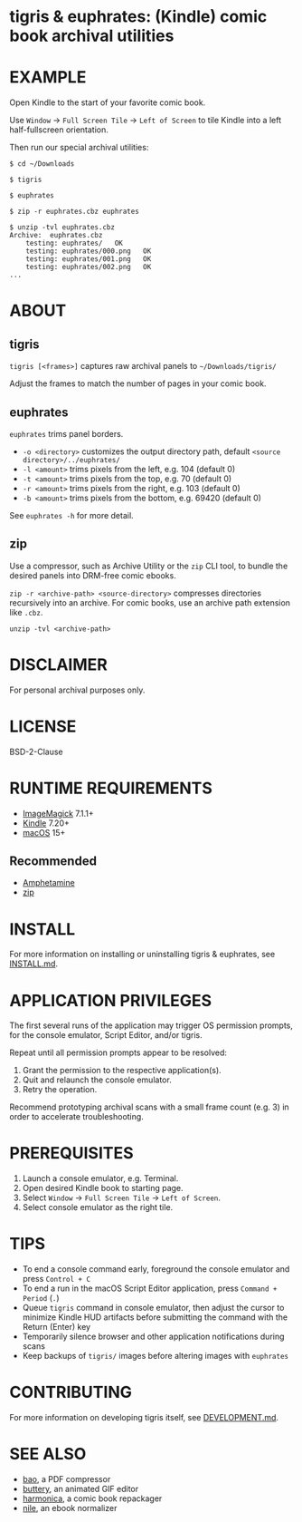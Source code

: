 # tigris & euphrates: (Kindle) comic book archival utilities

# EXAMPLE

Open Kindle to the start of your favorite comic book.

Use `Window` -> `Full Screen Tile` -> `Left of Screen` to tile Kindle into a left half-fullscreen orientation.

Then run our special archival utilities:

```
$ cd ~/Downloads

$ tigris

$ euphrates

$ zip -r euphrates.cbz euphrates

$ unzip -tvl euphrates.cbz
Archive:  euphrates.cbz
    testing: euphrates/   OK
    testing: euphrates/000.png   OK
    testing: euphrates/001.png   OK
    testing: euphrates/002.png   OK
...
```

# ABOUT

## tigris

`tigris [<frames>]` captures raw archival panels to `~/Downloads/tigris/`

Adjust the frames to match the number of pages in your comic book.

## euphrates

`euphrates` trims panel borders.

* `-o <directory>` customizes the output directory path, default `<source directory>/../euphrates/`
* `-l <amount>` trims pixels from the left, e.g. 104 (default 0)
* `-t <amount>` trims pixels from the top, e.g. 70 (default 0)
* `-r <amount>` trims pixels from the right, e.g. 103 (default 0)
* `-b <amount>` trims pixels from the bottom, e.g. 69420 (default 0)

See `euphrates -h` for more detail.

## zip

Use a compressor, such as Archive Utility or the `zip` CLI tool, to bundle the desired panels into DRM-free comic ebooks.

`zip -r <archive-path> <source-directory>` compresses directories recursively into an archive. For comic books, use an archive path extension like `.cbz`.

`unzip -tvl <archive-path>`

# DISCLAIMER

For personal archival purposes only.

# LICENSE

BSD-2-Clause

# RUNTIME REQUIREMENTS

* [ImageMagick](https://imagemagick.org/) 7.1.1+
* [Kindle](https://www.amazon.com/b?ie=UTF8&node=16571048011) 7.20+
* [macOS](https://www.apple.com/macos) 15+

## Recommended

* [Amphetamine](https://apps.apple.com/us/app/amphetamine/id937984704)
* [zip](https://linux.die.net/man/1/zip)

# INSTALL

For more information on installing or uninstalling tigris & euphrates, see [INSTALL.md](INSTALL.md).

# APPLICATION PRIVILEGES

The first several runs of the application may trigger OS permission prompts, for the console emulator, Script Editor, and/or tigris.

Repeat until all permission prompts appear to be resolved:

1. Grant the permission to the respective application(s).
2. Quit and relaunch the console emulator.
3. Retry the operation.

Recommend prototyping archival scans with a small frame count (e.g. 3) in order to accelerate troubleshooting.

# PREREQUISITES

1. Launch a console emulator, e.g. Terminal.
2. Open desired Kindle book to starting page.
3. Select `Window` -> `Full Screen Tile` -> `Left of Screen`.
4. Select console emulator as the right tile.

# TIPS

* To end a console command early, foreground the console emulator and press `Control + C`
* To end a run in the macOS Script Editor application, press `Command + Period` (`.`)
* Queue `tigris` command in console emulator, then adjust the cursor to minimize Kindle HUD artifacts before submitting the command with the Return (Enter) key
* Temporarily silence browser and other application notifications during scans
* Keep backups of `tigris/` images before altering images with `euphrates`

# CONTRIBUTING

For more information on developing tigris itself, see [DEVELOPMENT.md](DEVELOPMENT.md).

# SEE ALSO

* [bao](https://github.com/mcandre/bao), a PDF compressor
* [buttery](https://github.com/mcandre/buttery), an animated GIF editor
* [harmonica](https://github.com/mcandre/harmonica), a comic book repackager
* [nile](https://github.com/mcandre/nile), an ebook normalizer
